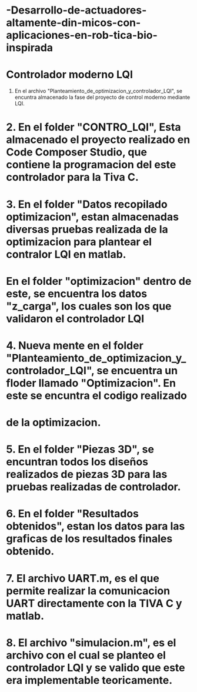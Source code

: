 # -Desarrollo-de-actuadores-altamente-din-micos-con-aplicaciones-en-rob-tica-bio-inspirada
# Controlador moderno LQI
  1. En el archivo "Planteamiento_de_optimizacion_y_controlador_LQI", se encuntra almacenado la fase del proyecto de control moderno mediante LQI.
#   2. En el folder "CONTRO_LQI", Esta almacenado el proyecto realizado en Code Composer Studio, que contiene la programacion del este controlador para la Tiva C.
#   3. En el folder "Datos recopilado optimizacion", estan almacenadas diversas pruebas realizada de la optimizacion para plantear el contralor LQI en matlab.
#      En el folder "optimizacion" dentro de este, se encuentra los datos "z_carga", los cuales son los que validaron el controlador LQI
#   4. Nueva mente en el folder "Planteamiento_de_optimizacion_y_controlador_LQI", se encuentra un floder llamado "Optimizacion". En este se encuntra el codigo realizado
#      de la optimizacion.
#   5. En el folder "Piezas 3D", se encuntran todos los diseños realizados de piezas 3D para las pruebas realizadas de controlador.
#   6. En el folder "Resultados obtenidos", estan los datos para las graficas de los resultados finales obtenido.
#   7. El archivo UART.m, es el que permite realizar la comunicacion UART directamente con la TIVA C y matlab.
#   8. El archivo "simulacion.m", es el archivo con el cual se planteo el controlador LQI y se valido que este era implementable teoricamente.
